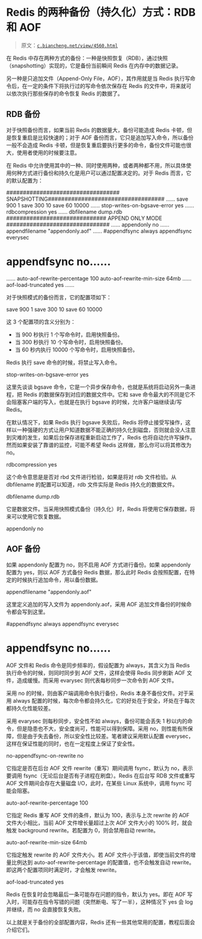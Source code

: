 # Redis 的两种备份（持久化）方式：RDB 和 AOF

> 原文：[`c.biancheng.net/view/4560.html`](http://c.biancheng.net/view/4560.html)

在 Redis 中存在两种方式的备份：一种是快照恢复（RDB），通过快照（snapshotting）实现的，它是备份当前瞬间 Redis 在内存中的数据记录。

另一种是只追加文件（Append-Only File，AOF），其作用就是当 Redis 执行写命令后，在一定的条件下将执行过的写命令依次保存在 Redis 的文件中，将来就可以依次执行那些保存的命令恢复 Redis 的数据了。

## RDB 备份

对于快照备份而言，如果当前 Redis 的数据量大，备份可能造成 Redis 卡顿，但是恢复重启是比较快速的；对于 AOF 备份而言，它只是追加写入命令，所以备份一般不会造成 Redis 卡顿，但是恢复重启要执行更多的命令，备份文件可能也很大，使用者使用的时候要注意。

在 Redis 中允许使用其中的一种、同时使用两种，或者两种都不用，所以具体使用何种方式进行备份和持久化是用户可以通过配置决定的。对于 Redis 而言，它的默认配置为：

################################## SNAPSHOTTING###################################
......
save 900 1
save 300 10
save 60 10000
......
stop-writes-on-bgsave-error yes
......
rdbcompression yes
......
dbfilename dump.rdb
############################## APPEND ONLY MODE ###############################
......
appendonly no
......
appendfilename "appendonly.aof"
......
#appendfsync always
appendfsync everysec
# appendfsync no......
......
auto-aof-rewrite-percentage 100
auto-aof-rewrite-min-size 64mb
......
aof-load-truncated yes
......

对于快照模式的备份而言，它的配置项如下：

save 900 1
save 300 10
save 60 10000

这 3 个配置项的含义分别为：

*   当 900 秒执行 1 个写命令时，启用快照备份。
*   当 300 秒执行 10 个写命令时，启用快照备份。
*   当 60 秒内执行 10000 个写命令时，启用快照备份。

Redis 执行 save 命令的时候，将禁止写入命令。

stop-writes-on-bgsave-error yes

这里先谈谈 bgsave 命令，它是一个异步保存命令，也就是系统将启动另外一条进程，把 Redis 的数据保存到对应的数据文件中。它和 save 命令最大的不同是它不会阻塞客户端的写入，也就是在执行 bgsave 的时候，允许客户端继续读/写 Redis。

在默认情况下，如果 Redis 执行 bgsave 失败后，Redis 将停止接受写操作，这样以一种强硬的方式让用户知道数据不能正确的持久化到磁盘，否则就会没人注意到灾难的发生，如果后台保存进程重新启动工作了，Redis 也将自动允许写操作。然而如果安装了靠谱的监控，可能不希望 Redis 这样做，那么你可以将其修改为 no。

rdbcompression yes

这个命令意思是是否对 rbd 文件进行检验，如果是将对 rdb 文件检验。从 dbfilename 的配置可以知道，rdb 文件实际是 Redis 持久化的数据文件。

dbfilename dump.rdb

它是数据文件。当采用快照模式备份（持久化）时，Redis 将使用它保存数据，将来可以使用它恢复数据。

appendonly no

## AOF 备份

如果 appendonly 配置为 no，则不启用 AOF 方式进行备份。如果 appendonly 配置为 yes，则以 AOF 方式备份 Redis 数据，那么此时 Redis 会按照配置，在特定的时候执行追加命令，用以备份数据。

appendfilename "appendonly.aof"

这里定义追加的写入文件为 appendonly.aof，采用 AOF 追加文件备份的时候命令都会写到这里。

#appendfsync always
appendfsync everysec
# appendfsync no......

AOF 文件和 Redis 命令是同步频率的，假设配置为 always，其含义为当 Redis 执行命令的时候，则同时同步到 AOF 文件，这样会使得 Redis 同步刷新 AOF 文件，造成缓慢。而采用 evarysec 则代表每秒同步一次命令到 AOF 文件。

采用 no 的时候，则由客户端调用命令执行备份，Redis 本身不备份文件。对于采用 always 配置的时候，每次命令都会持久化，它的好处在于安全，坏处在于每次都持久化性能较差。

采用 evarysec 则每秒同步，安全性不如 always，备份可能会丢失 1 秒以内的命令，但是隐患也不大，安全度尚可，性能可以得到保障。采用 no，则性能有所保障，但是由于失去备份，所以安全性比较差。笔者建议采用默认配置 everysec，这样在保证性能的同时，也在一定程度上保证了安全性。

no-appendfsync-on-rewrite no

它指定是否在后台 AOF 文件 rewrite（重写）期间调用 fsync，默认为 no，表示要调用 fsync（无论后台是否有子进程在刷盘）。Redis 在后台写 RDB 文件或重写 AOF 文件期间会存在大量磁盘 I/O，此时，在某些 Linux 系统中，调用 fsync 可能会阻塞。

auto-aof-rewrite-percentage 100

它指定 Redis 重写 AOF 文件的条件，默认为 100，表示与上次 rewrite 的 AOF 文件大小相比，当前 AOF 文件增长量超过上次 AOF 文件大小的 100% 时，就会触发 background rewrite。若配置为 0，则会禁用自动 rewrite。

auto-aof-rewrite-min-size 64mb

它指定触发 rewrite 的 AOF 文件大小。若 AOF 文件小于该值，即使当前文件的增量比例达到 auto-aof-rewrite-percentage 的配置值，也不会触发自动 rewrite。即这两个配置项同时满足时，才会触发 rewrite。

aof-load-truncated yes

Redis 在恢复时会忽略最后一条可能存在问题的指令，默认为 yes。即在 AOF 写入时，可能存在指令写错的问题（突然断电、写了一半），这种情况下 yes 会 log 并继续，而 no 会直接恢复失败。

以上就是关于备份的全部配置内容，Redis 还有一些其他常用的配置，教程后面会介绍它们。